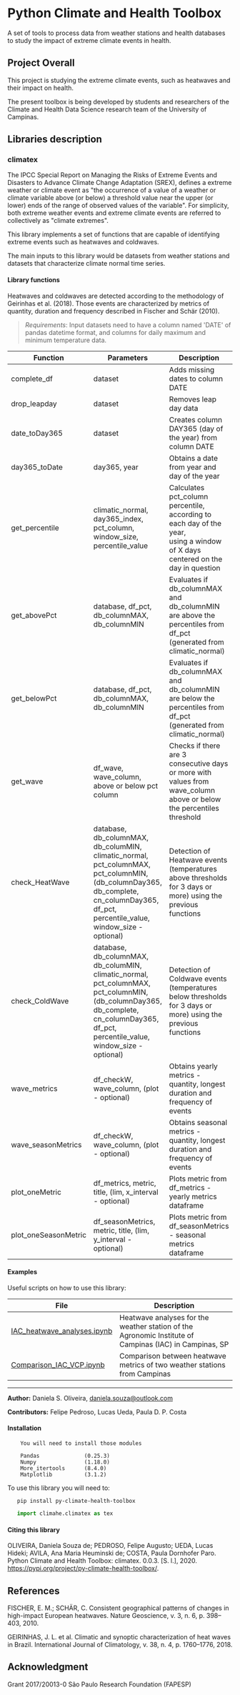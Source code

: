 # Python Climate and Health Toolbox

A set of tools to process data from weather stations and health databases to study the impact of extreme climate events in health.

## Project Overall

This project is studying the extreme climate events, such as heatwaves and their impact on health.

The present toolbox is being developed by students and researchers of the Climate and Health Data Science research team of the University of Campinas.

## Libraries description

### climatex

The IPCC Special Report on Managing the Risks of Extreme Events and Disasters to Advance Climate Change Adaptation (SREX), defines a extreme weather or climate event as "the occurrence of a value of a weather or climate variable above (or below) a threshold value near the upper (or lower) ends of the range of observed values of the variable". For simplicity, both extreme weather events and extreme climate events are referred to collectively as "climate extremes". 

This library implements a set of functions that are capable of identifying extreme events such as heatwaves and coldwaves.

The main inputs to this library would be datasets from weather stations and datasets that characterize climate normal time series.

#### Library functions

Heatwaves and coldwaves are detected according to the methodology of Geirinhas et al. (2018). Those events are characterized by metrics of quantity, duration and frequency described in Fischer and Schär (2010).

>*Requirements*: Input datasets need to have a column named 'DATE' of pandas datetime format, and columns for daily maximum and minimum temperature data.


| Function             | Parameters                                                                                                                                                                            | Description                                                                                                                        |
|----------------------|---------------------------------------------------------------------------------------------------------------------------------------------------------------------------------------|------------------------------------------------------------------------------------------------------------------------------------|
| complete_df          | dataset                                                                                                                                                                               | Adds missing dates to column DATE                                                                                                  |
| drop_leapday         | dataset                                                                                                                                                                               | Removes leap day data                                                                                                              |
| date_toDay365        | dataset                                                                                                                                                                               | Creates column DAY365 (day of the year) from column DATE                                                                           |
| day365_toDate        | day365, year                                                                                                                                                                          | Obtains a date from year and day of the year                                                                                       |
| get_percentile       | climatic_normal, day365_index, pct_column, <br>window_size, percentile_value                                                                                                          | Calculates pct_column percentile, according to each day of the year,  <br>using a window of X days centered on the day in question |
| get_abovePct         | database, df_pct, db_columnMAX, db_columnMIN                                                                                                                                          | Evaluates if db_columnMAX and db_columnMIN are above the percentiles from df_pct (generated from climatic_normal)                  |
| get_belowPct         | database, df_pct, db_columnMAX, db_columnMIN                                                                                                                                          | Evaluates if db_columnMAX and db_columnMIN are below the percentiles from df_pct (generated from climatic_normal)                  |
| get_wave             | df_wave, wave_column, above or below pct column                                                                                                                                       | Checks if there are 3 consecutive days or more with values from wave_column above or below the percentiles threshold               |
| check_HeatWave       | database, db_columnMAX, db_columMIN, climatic_normal, pct_columnMAX, pct_columnMIN, (db_columnDay365, db_complete, cn_columnDay365, df_pct, percentile_value, window_size - optional) | Detection of Heatwave events (temperatures above thresholds for 3 days or more) using the previous functions                       |
| check_ColdWave       | database, db_columnMAX, db_columMIN, climatic_normal, pct_columnMAX, pct_columnMIN, (db_columnDay365, db_complete, cn_columnDay365, df_pct, percentile_value, window_size - optional) | Detection of Coldwave events (temperatures below thresholds for 3 days or more) using the previous functions                       |
| wave_metrics         | df_checkW, wave_column, (plot - optional)                                                                                                                                             | Obtains yearly metrics - quantity, longest duration and frequency of events                                                        |
| wave_seasonMetrics   | df_checkW, wave_column, (plot - optional)                                                                                                                                             | Obtains seasonal metrics - quantity, longest duration and frequency of events                                                      |
| plot_oneMetric       | df_metrics, metric, title, (lim, x_interval - optional)                                                                                                                               | Plots metric from df_metrics - yearly metrics dataframe                                                                            |
| plot_oneSeasonMetric | df_seasonMetrics, metric, title, (lim, y_interval - optional)                                                                                                                         | Plots metric from df_seasonMetrics - seasonal metrics dataframe                                                                    |

#### Examples

Useful scripts on how to use this library:


| File                        | Description                                                                                            |
|-----------------------------|--------------------------------------------------------------------------------------------------------|
| [IAC_heatwave_analyses.ipynb](https://github.com/climate-and-health-datasci-Unicamp/py-climate-health-toolbox/blob/master/examples/IAC_heatwave_analyses.ipynb) | Heatwave analyses for the weather station of the Agronomic Institute of Campinas (IAC) in Campinas, SP |
| [Comparison_IAC_VCP.ipynb](https://github.com/climate-and-health-datasci-Unicamp/py-climate-health-toolbox/blob/master/examples/Comparison_IAC_VCP.ipynb)    | Comparison between heatwave metrics of two weather stations from Campinas                              |

______________________________________________________________________________________________________________________________________________________________

**Author:** Daniela S. Oliveira, daniela.souza@outlook.com

**Contributors:** Felipe Pedroso, Lucas Ueda, Paula D. P. Costa

#### Installation

```
    You will need to install those modules
    
    Pandas              (0.25.3)
    Numpy               (1.18.0)
    More_itertools      (8.4.0)
    Matplotlib          (3.1.2)
```
To use this library you will need to:

```
   pip install py-climate-health-toolbox
```
```python
   import climahe.climatex as tex
```

#### Citing this library

OLIVEIRA, Daniela Souza de; PEDROSO, Felipe Augusto; UEDA, Lucas Hideki; AVILA, Ana Maria Heuminski de; COSTA, Paula Dornhofer Paro. Python Climate and Health Toolbox: climatex. 0.0.3. [S. l.], 2020. <https://pypi.org/project/py-climate-health-toolbox/>.

## References

FISCHER, E. M.; SCHÄR, C. Consistent geographical patterns of changes in high-impact European heatwaves. Nature Geoscience, v. 3, n. 6, p. 398–403, 2010.

GEIRINHAS, J. L. et al. Climatic and synoptic characterization of heat waves in Brazil. International Journal of Climatology, v. 38, n. 4, p. 1760–1776, 2018.

## Acknowledgment

Grant 2017/20013-0 São Paulo Research Foundation (FAPESP)
   
